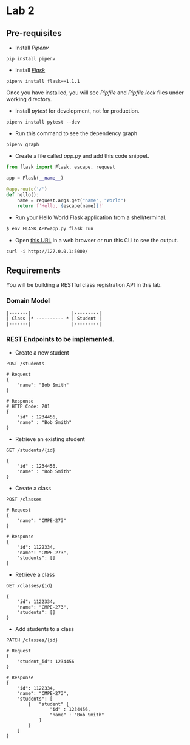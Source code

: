 # Lab 2

## Pre-requisites

* Install _Pipenv_

```
pip install pipenv
```

* Install _[Flask](https://palletsprojects.com/p/flask/)_

```
pipenv install flask==1.1.1
```

Once you have installed, you will see _Pipfile_ and _Pipfile.lock_ files under working directory.

* Install _pytest_ for development, not for production.

```
pipenv install pytest --dev
```

* Run this command to see the dependency graph

```
pipenv graph
```

* Create a file called _app.py_ and add this code snippet.

```python
from flask import Flask, escape, request

app = Flask(__name__)

@app.route('/')
def hello():
    name = request.args.get("name", "World")
    return f'Hello, {escape(name)}!'
```

* Run your Hello World Flask application from a shell/terminal.

```sh
$ env FLASK_APP=app.py flask run
```

* Open [this URL](http://127.0.0.1:5000/) in a web browser or run this CLI to see the output.

```
curl -i http://127.0.0.1:5000/
```

## Requirements

You will be building a RESTful class registration API in this lab.

### Domain Model

```
|-------|               |---------|
| Class |* ---------- * | Student |
|-------|               |---------|
```

### REST Endpoints to be implemented.

* Create a new student

```
POST /students

# Request
{
    "name": "Bob Smith"
}

# Response
# HTTP Code: 201
{
    "id" : 1234456,
    "name" : "Bob Smith"
}
```

* Retrieve an existing student

```
GET /students/{id}

{
    "id" : 1234456,
    "name" : "Bob Smith"
}
```

* Create a class

```
POST /classes

# Request
{
    "name": "CMPE-273"
}

# Response
{
    "id": 1122334,
    "name": "CMPE-273",
    "students": []
}
```

* Retrieve a class

```
GET /classes/{id}

{
    "id": 1122334,
    "name": "CMPE-273",
    "students": []
}
```

* Add students to a class

```
PATCH /classes/{id}

# Request
{
    "student_id": 1234456
}

# Response
{
    "id": 1122334,
    "name": "CMPE-273",
    "students": [
        {   "student" {
                "id" : 1234456,
                "name" : "Bob Smith"
            }
        }
    ]
}

```




